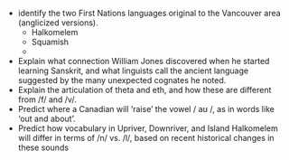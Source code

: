 - identify the two First Nations languages original to the Vancouver area (anglicized versions).  
	- Halkomelem
	- Squamish
	- 
-  Explain what connection William Jones discovered when he started learning Sanskrit,  and what linguists call the ancient language suggested by the many unexpected cognates he noted.  
- Explain the articulation of theta and eth, and how these are different from /f/ and /v/.  
- Predict where a Canadian will ‘raise’ the vowel / aʊ /, as in words like ‘out and about’.  
- Predict how vocabulary in Upriver, Downriver, and Island Halkomelem will differ in terms of /n/ vs. /l/, based on recent historical changes in these sounds
